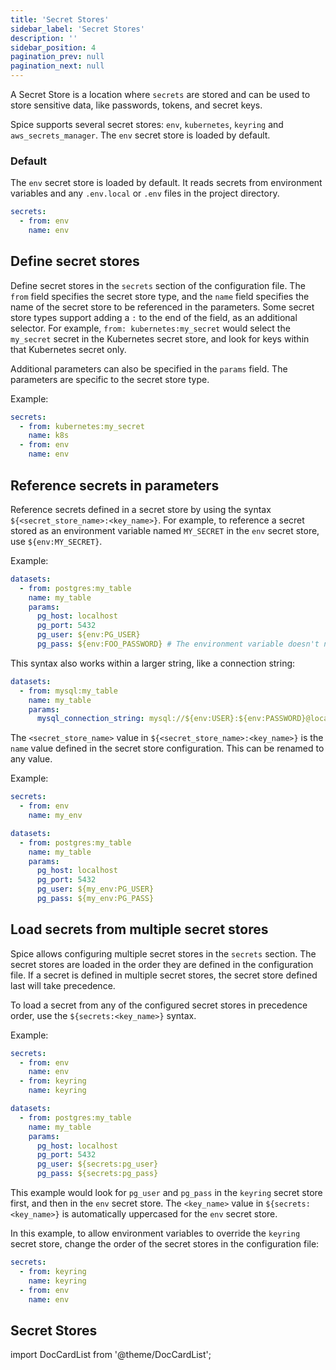 ```yaml
---
title: 'Secret Stores'
sidebar_label: 'Secret Stores'
description: ''
sidebar_position: 4
pagination_prev: null
pagination_next: null
---
```


A Secret Store is a location where `secrets` are stored and can be used to store sensitive data, like passwords, tokens, and secret keys.

Spice supports several secret stores: `env`, `kubernetes`, `keyring` and `aws_secrets_manager`. The `env` secret store is loaded by default.

### Default

The `env` secret store is loaded by default. It reads secrets from environment variables and any `.env.local` or `.env` files in the project directory.

```yaml
secrets:
  - from: env
    name: env
```

## Define secret stores

Define secret stores in the `secrets` section of the configuration file. The `from` field specifies the secret store type, and the `name` field specifies the name of the secret store to be referenced in the parameters. Some secret store types support adding a `:` to the end of the field, as an additional selector. For example, `from: kubernetes:my_secret` would select the `my_secret` secret in the Kubernetes secret store, and look for keys within that Kubernetes secret only.

Additional parameters can also be specified in the `params` field. The parameters are specific to the secret store type.

Example:
```yaml
secrets:
  - from: kubernetes:my_secret
    name: k8s
  - from: env
    name: env
```

## Reference secrets in parameters

Reference secrets defined in a secret store by using the syntax `${<secret_store_name>:<key_name>}`. For example, to reference a secret stored as an environment variable named `MY_SECRET` in the `env` secret store, use `${env:MY_SECRET}`.

Example:
```yaml
datasets:
  - from: postgres:my_table
    name: my_table
    params:
      pg_host: localhost
      pg_port: 5432
      pg_user: ${env:PG_USER}
      pg_pass: ${env:FOO_PASSWORD} # The environment variable doesn't need to be named the same as the parameter.
```

This syntax also works within a larger string, like a connection string:

```yaml
datasets:
  - from: mysql:my_table
    name: my_table
    params:
      mysql_connection_string: mysql://${env:USER}:${env:PASSWORD}@localhost:3306/mysql_db
```

The `<secret_store_name>` value in `${<secret_store_name>:<key_name>}` is the `name` value defined in the secret store configuration. This can be renamed to any value.

Example:
```yaml
secrets:
  - from: env
    name: my_env
```

```yaml
datasets:
  - from: postgres:my_table
    name: my_table
    params:
      pg_host: localhost
      pg_port: 5432
      pg_user: ${my_env:PG_USER}
      pg_pass: ${my_env:PG_PASS}
```

## Load secrets from multiple secret stores

Spice allows configuring multiple secret stores in the `secrets` section. The secret stores are loaded in the order they are defined in the configuration file. If a secret is defined in multiple secret stores, the secret store defined last will take precedence.

To load a secret from any of the configured secret stores in precedence order, use the `${secrets:<key_name>}` syntax.

Example:
```yaml
secrets:
  - from: env
    name: env
  - from: keyring
    name: keyring
```

```yaml
datasets:
  - from: postgres:my_table
    name: my_table
    params:
      pg_host: localhost
      pg_port: 5432
      pg_user: ${secrets:pg_user}
      pg_pass: ${secrets:pg_pass}
```

This example would look for `pg_user` and `pg_pass` in the `keyring` secret store first, and then in the `env` secret store. The `<key_name>` value in `${secrets:<key_name>}` is automatically uppercased for the `env` secret store.

In this example, to allow environment variables to override the `keyring` secret store, change the order of the secret stores in the configuration file:

```yaml
secrets:
  - from: keyring
    name: keyring
  - from: env
    name: env
```

## Secret Stores

import DocCardList from '@theme/DocCardList';

<DocCardList />

